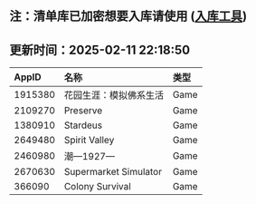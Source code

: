 ## 注：清单库已加密想要入库请使用 ([入库工具](https://github.com/BlankTMing/ManifestAutoUpdate/releases))

## 更新时间：2025-02-11 22:18:50
| AppID | 名称 | 类型  |
| :-------------------- | :----------------------------- | :----------- |
| 1915380 | 花园生涯：模拟佛系生活| Game |
| 2109270 | Preserve| Game |
| 1380910 | Stardeus| Game |
| 2649480 | Spirit Valley| Game |
| 2460980 | 潮—1927—| Game |
| 2670630 | Supermarket Simulator| Game |
| 366090 | Colony Survival| Game |

